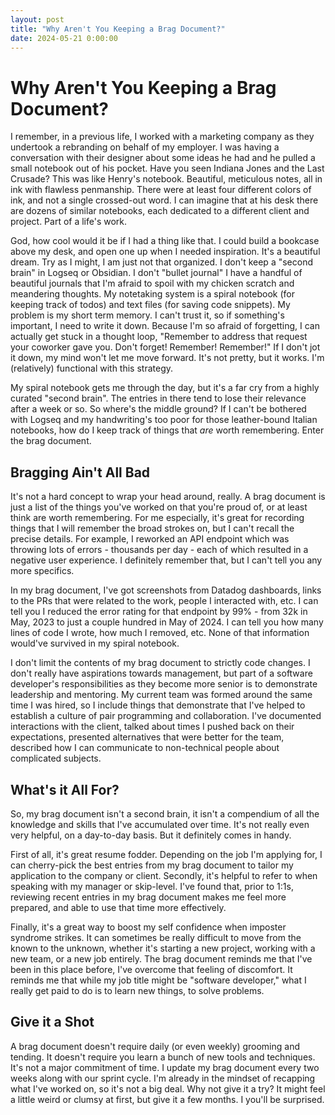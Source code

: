 ```yaml
---
layout: post
title: "Why Aren't You Keeping a Brag Document?"
date: 2024-05-21 0:00:00
---
```

# Why Aren't You Keeping a Brag Document?

I remember, in a previous life, I worked with a marketing company as they undertook a rebranding on behalf of my employer.  I was having a conversation with their designer about some ideas he had and he pulled a small notebook out of his pocket.  Have you seen Indiana Jones and the Last Crusade? This was like Henry's notebook.  Beautiful, meticulous notes, all in ink with flawless penmanship.  There were at least four different colors of ink, and not a single crossed-out word.  I can imagine that at his desk there are dozens of similar notebooks, each dedicated to a different client and project.  Part of a life's work.

God, how cool would it be if I had a thing like that.  I could build a bookcase above my desk, and open one up when I needed inspiration. It's a beautiful dream.  Try as I might, I am just not that organized.  I don't keep a "second brain" in Logseq or Obsidian.  I don't "bullet journal"  I have a handful of beautiful journals that I'm afraid to spoil with my chicken scratch and meandering thoughts.  My notetaking system is a spiral notebook (for keeping track of todos) and text files (for saving code snippets). My problem is my short term memory.  I can't trust it, so if something's important, I need to write it down.  Because I'm so afraid of forgetting, I can actually get stuck in a thought loop, "Remember to address that request your coworker gave you.  Don't forget! Remember! Remember!"  If I don't jot it down, my mind won't let me move forward. It's not pretty, but it works. I'm (relatively) functional with this strategy.

My spiral notebook gets me through the day, but it's a far cry from a highly curated "second brain".  The entries in there tend to lose their relevance after a week or so.  So where's the middle ground? If I can't be bothered with Logseq and my handwriting's too poor for those leather-bound Italian notebooks, how do I keep track of things that *are* worth remembering.  Enter the brag document.

## Bragging Ain't All Bad

It's not a hard concept to wrap your head around, really. A brag document is just a list of the things you've worked on that you're proud of, or at least think are worth remembering.  For me especially, it's great for recording things that I will remember the broad strokes on, but I can't recall the precise details.  For example, I reworked an API endpoint which was throwing lots of errors - thousands per day - each of which resulted in a negative user experience.  I definitely remember that, but I can't tell you any more specifics.  

In my brag document, I've got screenshots from Datadog dashboards, links to the PRs that were related to the work, people I interacted with, etc.  I can tell you I reduced the error rating for that endpoint by 99% - from 32k in May, 2023 to just a couple hundred in May of 2024.  I can tell you how many lines of code I wrote, how much I removed, etc.  None of that information would've survived in my spiral notebook.

I don't limit the contents of my brag document to strictly code changes.  I don't really have aspirations towards management, but part of a software developer's responsibilities as they become more senior is to demonstrate leadership and mentoring.  My current team was formed around the same time I was hired, so I include things that demonstrate that I've helped to establish a culture of pair programming and collaboration.  I've documented interactions with the client, talked about times I pushed back on their expectations, presented alternatives that were better for the team, described how I can communicate to non-technical people about complicated subjects.

## What's it All For?

So, my brag document isn't a second brain, it isn't a compendium of all the knowledge and skills that I've accumulated over time.  It's not really even very helpful, on a day-to-day basis.  But it definitely comes in handy.

First of all, it's great resume fodder.  Depending on the job I'm applying for, I can cherry-pick the best entries from my brag document to tailor my application to the company or client.  Secondly, it's helpful to refer to when speaking with my manager or skip-level.  I've found that, prior to 1:1s, reviewing recent entries in my brag document makes me feel more prepared, and able to use that time more effectively.

Finally, it's a great way to boost my self confidence when imposter syndrome strikes.  It can sometimes be really difficult to move from the known to the unknown, whether it's starting a new project, working with a new team, or a new job entirely.  The brag document reminds me that I've been in this place before, I've overcome that feeling of discomfort.  It reminds me that while my job title might be "software developer," what I really get paid to do is to learn new things, to solve problems.

## Give it a Shot

A brag document doesn't require daily (or even weekly) grooming and tending.  It doesn't require you learn a bunch of new tools and techniques.  It's not a major commitment of time.  I update my brag document every two weeks along with our sprint cycle.  I'm already in the mindset of recapping what I've worked on, so it's not a big deal.  Why not give it a try?  It might feel a little weird or clumsy at first, but give it a few months.  I you'll be surprised.  

